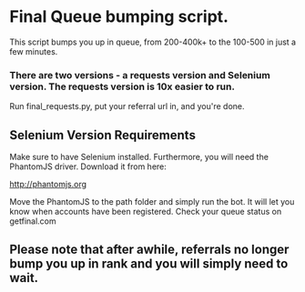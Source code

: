 # Final Queue bumping script.

This script bumps you up in queue, from 200-400k+ to the 100-500 in just a few minutes.

### There are two versions - a requests version and Selenium version. The requests version is 10x easier to run.

Run final_requests.py, put your referral url in, and you're done.


## Selenium Version Requirements

Make sure to have Selenium installed. Furthermore, you will need the PhantomJS driver. Download it from here:

http://phantomjs.org

Move the PhantomJS to the path folder and simply run the bot. It will let you know when accounts have been registered. Check your queue status on getfinal.com

## Please note that after awhile, referrals no longer bump you up in rank and you will simply need to wait.
